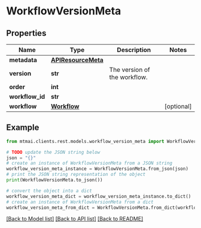 # WorkflowVersionMeta


## Properties

Name | Type | Description | Notes
------------ | ------------- | ------------- | -------------
**metadata** | [**APIResourceMeta**](APIResourceMeta.md) |  | 
**version** | **str** | The version of the workflow. | 
**order** | **int** |  | 
**workflow_id** | **str** |  | 
**workflow** | [**Workflow**](Workflow.md) |  | [optional] 

## Example

```python
from mtmai.clients.rest.models.workflow_version_meta import WorkflowVersionMeta

# TODO update the JSON string below
json = "{}"
# create an instance of WorkflowVersionMeta from a JSON string
workflow_version_meta_instance = WorkflowVersionMeta.from_json(json)
# print the JSON string representation of the object
print(WorkflowVersionMeta.to_json())

# convert the object into a dict
workflow_version_meta_dict = workflow_version_meta_instance.to_dict()
# create an instance of WorkflowVersionMeta from a dict
workflow_version_meta_from_dict = WorkflowVersionMeta.from_dict(workflow_version_meta_dict)
```
[[Back to Model list]](../README.md#documentation-for-models) [[Back to API list]](../README.md#documentation-for-api-endpoints) [[Back to README]](../README.md)


